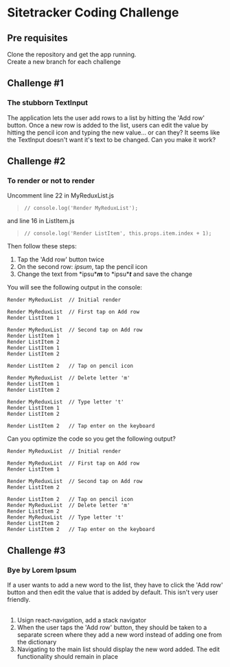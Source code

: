 # Sitetracker Coding Challenge

## Pre requisites

Clone the repository and get the app running.
<br>
Create a new branch for each challenge

## Challenge #1

### The stubborn TextInput

The application lets the user add rows to a list by hitting the 'Add row' button. Once a new row is added to the list, users can edit the value by hitting the pencil icon and typing the new value... or can they? It seems like the TextInput doesn't want it's text to be changed. Can you make it work?

## Challenge #2

### To render or not to render

Uncomment line 22 in MyReduxList.js

> `// console.log('Render MyReduxList');`

and line 16 in ListItem.js

> `// console.log('Render ListItem', this.props.item.index + 1);`

Then follow these steps:

1. Tap the 'Add row' button twice
2. On the second row: _ipsum_, tap the pencil icon
3. Change the text from \*ipsu\***_m_** to \*ipsu\***_t_** and save the change

You will see the following output in the console:

    Render MyReduxList  // Initial render

    Render MyReduxList  // First tap on Add row
    Render ListItem 1

    Render MyReduxList  // Second tap on Add row
    Render ListItem 1
    Render ListItem 2
    Render ListItem 1
    Render ListItem 2

    Render ListItem 2   // Tap on pencil icon

    Render MyReduxList  // Delete letter 'm'
    Render ListItem 1
    Render ListItem 2

    Render MyReduxList  // Type letter 't'
    Render ListItem 1
    Render ListItem 2

    Render ListItem 2   // Tap enter on the keyboard

Can you optimize the code so you get the following output?

    Render MyReduxList  // Initial render

    Render MyReduxList  // First tap on Add row
    Render ListItem 1

    Render MyReduxList  // Second tap on Add row
    Render ListItem 2

    Render ListItem 2   // Tap on pencil icon
    Render MyReduxList  // Delete letter 'm'
    Render ListItem 2
    Render MyReduxList  // Type letter 't'
    Render ListItem 2
    Render ListItem 2   // Tap enter on the keyboard

## Challenge #3

### Bye by Lorem Ipsum

If a user wants to add a new word to the list, they have to click the 'Add row' button and then edit the value that is added by default. This isn't very user friendly.
<br>
<br>

1. Usign react-navigation, add a stack navigator
2. When the user taps the 'Add row' button, they should be taken to a separate screen where they add a new word instead of adding one from the dictionary
3. Navigating to the main list should display the new word added. The edit functionality should remain in place
